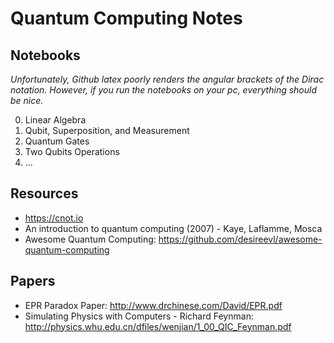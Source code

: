 # Quantum Computing Notes

## Notebooks
*Unfortunately, Github latex poorly renders the angular brackets of the Dirac notation. However, if you run the notebooks on your pc, everything should be nice.*

0. Linear Algebra
1. Qubit, Superposition, and Measurement
2. Quantum Gates
3. Two Qubits Operations
4. ...

## Resources
- https://cnot.io
- An introduction to quantum computing (2007) - Kaye, Laflamme, Mosca
- Awesome Quantum Computing: https://github.com/desireevl/awesome-quantum-computing


## Papers
- EPR Paradox Paper: http://www.drchinese.com/David/EPR.pdf
- Simulating Physics with Computers - Richard Feynman: http://physics.whu.edu.cn/dfiles/wenjian/1_00_QIC_Feynman.pdf

